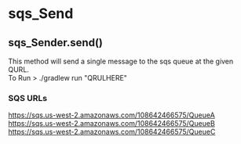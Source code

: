 # sqs_Send
## sqs_Sender.send()
This method will send a single message to the sqs queue at the given QURL.  
To Run > ./gradlew run "QRULHERE"
### SQS URLs
https://sqs.us-west-2.amazonaws.com/108642466575/QueueA  
https://sqs.us-west-2.amazonaws.com/108642466575/QueueB  
https://sqs.us-west-2.amazonaws.com/108642466575/QueueC  
